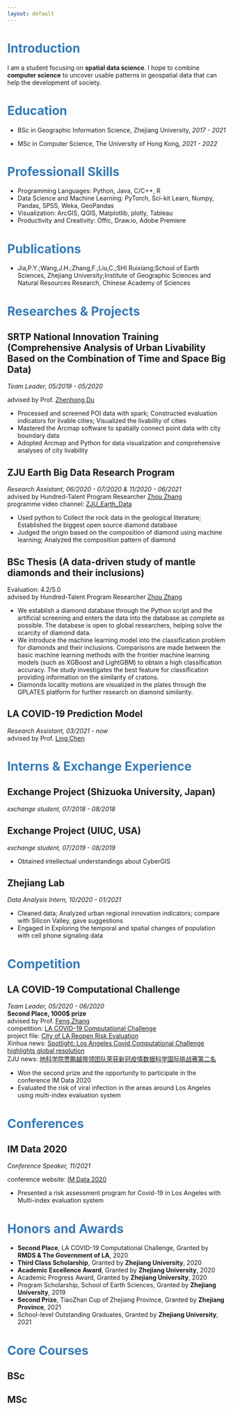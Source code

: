 ```yaml
---
layout: default
---
```

<!-- [Link to another page](./another-page.html). -->

# <font color="#367bb8">Introduction</font>

I am a student focusing on **spatial data science**. I hope to combine **computer science** to uncover usable patterns in geospatial data that can help the development of society.

# <font color="#367bb8">Education</font>

* BSc in Geographic Information Science, Zhejiang University, _2017 - 2021_ 

* MSc in Computer Science, The University of Hong Kong, _2021 - 2022_ 

# <font color="#367bb8">Professionall Skills</font>

* Programming Languages: Python, Java, C/C++, R
* Data Science and Machine Learning: PyTorch, Sci-kit Learn, Numpy, Pandas, SPSS, Weka, GeoPandas
* Visualization: ArcGIS, QGIS, Matplotlib, plotly, Tableau
* Productivity and Creativity: Offic, Draw.io, Adobe Premiere

# <font color="#367bb8">Publications</font>

*  Jia,P.Y.;Wang,J.H.;Zhang,F.;Liu,C.;SHI Ruixiang;School of Earth Sciences, Zhejiang University;Institute of Geographic Sciences and Natural Resources Research, Chinese Academy of Sciences

# <font color="#367bb8">Researches & Projects</font>


## SRTP National Innovation Training (Comprehensive Analysis of Urban Livability Based on the Combination of Time and Space Big Data)
_Team Leader, 05/2019 - 05/2020_

advised by Prof. [Zhenhong Du](https://person.zju.edu.cn/en/zhenhongzju)

* Processed and screened POI data with spark; Constructed evaluation indicators for livable cities; Visualized the livability of cities
* Mastered the Arcmap software to spatially connect point data with city boundary data
* Adopted Arcmap and Python for data visualization and comprehensive analyses of city livability




## ZJU Earth Big Data Research Program
_Research Assistant, 06/2020 - 07/2020 & 11/2020 - 06/2021_  
advised by Hundred-Talent Program Researcher [Zhou Zhang](https://person.zju.edu.cn/en/zhangzhou)  
programme video channel: [ZJU_Earth_Data](https://space.bilibili.com/616904352?from=search&seid=626336702640278886&spm_id_from=333.337.0.0)  
* Used python to Collect the rock data in the geological literature; Established the biggest open source diamond database
* Judged the origin based on the composition of diamond using machine learning; Analyzed the composition pattern of diamond


## BSc Thesis (A data-driven study of mantle diamonds and their inclusions)
Evaluation: 4.2/5.0  
advised by Hundred-Talent Program Researcher [Zhou Zhang](https://person.zju.edu.cn/en/zhangzhou) 
* We establish a diamond database through the Python script and the artificial screening and enters the data into the database as complete as possible. The database is open to global researchers, helping solve the scarcity of diamond data.
* We introduce the machine learning model into the classification problem for diamonds and their inclusions. Comparisons are made between the basic machine learning methods with the frontier machine learning models (such as XGBoost and LightGBM) to obtain a high classification accuracy. The study investigates the best feature for classification providing information on the similarity of cratons.
* Diamonds locality motions are visualized in the plates through the GPLATES platform for further research on diamond similarity.

##  LA COVID-19 Prediction Model
_Research Assistant, 03/2021 - now_  
advised by Prof. [Ling Chen](https://person.zju.edu.cn/en/lc)


# <font color="#367bb8">Interns & Exchange Experience</font>

## Exchange Project (Shizuoka University, Japan)
_exchange student, 07/2018 - 08/2018_
## Exchange Project (UIUC, USA)
_exchange student, 07/2019 - 08/2019_

* Obtained intellectual understandings about CyberGIS

## Zhejiang Lab
_Data Analysis Intern, 10/2020 - 01/2021_

* Cleaned data; Analyzed urban regional innovation indicators; compare with Silicon Valley, gave suggestions
* Engaged in Exploring the temporal and spatial changes of population with cell phone signaling data

# <font color="#367bb8">Competition</font>


## LA COVID-19 Computational Challenge
_Team Leader, 05/2020 - 06/2020_  
**Second Place, 1000$ prize**  
advised by Prof. [Feng Zhang](https://person.zju.edu.cn/en/fengzhang)  
competition: [LA COVID-19 Computational Challenge](https://grmds.org/2020challenge)  
project file: [City of LA Reopen Risk Evaluation](https://grmds.org/node/729)  
Xinhua news: [Spotlight: Los Angeles Covid Computational Challenge highlights global resolution](http://www.xinhuanet.com/english/2020-06/18/c_139147313.htm)  
ZJU news: [地科学院贾鹏越带领团队荣获新冠疫情数据科学国际挑战赛第二名](https://www.zju.edu.cn/2020/0624/c32861a2157945/page.htm)
* Won the second prize and the opportunity to participate in the conference IM Data 2020
* Evaluated the risk of viral infection in the areas around Los Angeles using multi-index evaluation system


# <font color="#367bb8">Conferences</font>

## IM Data 2020

_Conference Speaker, 11/2021_

conference website: [IM Data 2020](https://www.rmdslab.com/im-data-2020-schedule/)

* Presented a risk assessment program for Covid-19 in Los Angeles with Multi-index evaluation system

# <font color="#367bb8">Honors and Awards</font>
* **Second Place**, LA COVID-19 Computational Challenge, Granted by **RMDS & The Government of LA**, 2020
* **Third Class Scholarship**, Granted by **Zhejiang University**, 2020
* **Academic Excellence Award**, Granted by **Zhejiang University**, 2020
* Academic Progress Award, Granted by **Zhejiang University**, 2020
* Program Scholarship, School of Earth Sciences, Granted by **Zhejiang University**, 2019
* **Second Prize**, TiaoZhan Cup of Zhejiang Province, Granted by **Zhejiang Province**, 2021
* School-level Outstanding Graduates, Granted by **Zhejiang University**, 2021

# <font color="#367bb8">Core Courses</font>

## BSc

## MSc